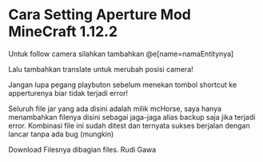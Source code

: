 # Cara Setting Aperture Mod MineCraft 1.12.2

Untuk follow camera silahkan tambahkan
@e[name=namaEntitynya]

Lalu tambahkan translate untuk merubah posisi camera!

Jangan lupa pegang playbuton sebelum menekan tombol shortcut ke apperturenya biar tidak terjadi error!

Seluruh file jar yang ada disini adalah milik mcHorse, saya hanya menambahkan filenya disini sebagai jaga-jaga alias backup saja jika terjadi error. Kombinasi file ini sudah ditest dan ternyata sukses berjalan dengan lancar tanpa ada bug (mungkin)

Download Filesnya dibagian files.
Rudi Gawa
